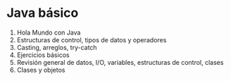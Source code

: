 # Java básico

1. Hola Mundo con Java
2. Estructuras de control, tipos de datos y operadores
3. Casting, arreglos, try-catch
4. Ejercicios básicos
5. Revisión general de datos, I/O, variables, estructuras de control, clases
6. Clases y objetos
